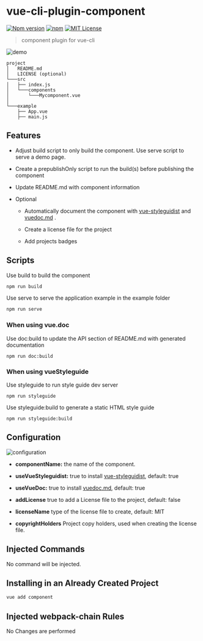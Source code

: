 # vue-cli-plugin-component
[![Npm version](https://img.shields.io/npm/v/vue-cli-plugin-component.svg?maxAge=2592000)](https://www.npmjs.com/package/vue-cli-plugin-component)
[![npm](https://img.shields.io/npm/dt/vue-cli-plugin-component.svg)](https://npmjs.com/package/vue-cli-plugin-component)
[![MIT License](https://img.shields.io/github/license/David-Desmaisons/vue-cli-plugin-component.svg)](https://github.com/David-Desmaisons/vue-cli-plugin-component/blob/master/LICENSE)
> component plugin for vue-cli

![demo](./__doc__/vue-ui.png)

```
project
│   README.md
│   LICENSE (optional)
└───src
│   ├── index.js
│   └───components
│       └───Mycomponent.vue
│
└───example
    ├── App.vue
    ├── main.js
```

## Features

* Adjust build script to only build the component. Use serve script to serve a demo page.

* Create a prepublishOnly script to run the build(s) before publishing the component

* Update README.md with component information

* Optional

    * Automatically document the component with [vue-styleguidist](https://github.com/vue-styleguidist/vue-styleguidist) and [vuedoc.md](https://gitlab.com/vuedoc/md) .

    * Create a license file for the project

    * Add projects badges

## Scripts

Use build to build the component
``` sh
npm run build
```

Use serve to serve the application example in the example folder
``` sh
npm run serve
```

### When using vue.doc

Use doc:build to update the API section of README.md with generated documentation
```
npm run doc:build
```

### When using vueStyleguide

Use styleguide to run style guide dev server
```
npm run styleguide
```

Use styleguide:build to generate a static HTML style guide
```
npm run styleguide:build
```


## Configuration

![configuration](./__doc__/configuration.png)


* **componentName:** the name of the component.

* **useVueStyleguidist:** true to install [vue-styleguidist](https://github.com/vue-styleguidist/vue-styleguidist), default: true

* **useVueDoc:** true to install [vuedoc.md](https://gitlab.com/vuedoc/md), default: true

* **addLicense** true to add a License file to the project, default: false

* **licenseName** type of the license file to create, default: MIT

* **copyrightHolders** Project copy holders, used when creating the license file.

## Injected Commands

No command will be injected.


## Installing in an Already Created Project

``` sh
vue add component
```

## Injected webpack-chain Rules
No Changes are performed

